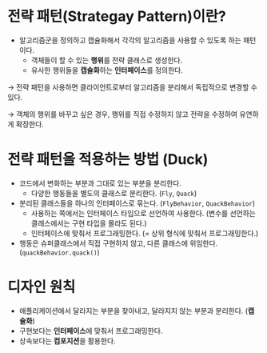 # 전략 패턴(Strategay Pattern)이란?

- 알고리즘군을 정의하고 캡슐화해서 각각의 알고리즘을 사용할 수 있도록 하는 패턴이다.
    - 객체들이 할 수 있는 **행위**를 전략 클래스로 생성한다.
    - 유사한 행위들을 **캡슐화**하는 **인터페이스**를 정의한다.

→ 전략 패턴을 사용하면 클라이언트로부터 알고리즘을 분리해서 독립적으로 변경할 수 있다.

→ 객체의 행위를 바꾸고 싶은 경우, 행위를 직접 수정하지 않고 전략을 수정하여 유연하게 확장한다.

# 전략 패턴을 적용하는 방법 (Duck)

- 코드에서 변화하는 부분과 그대로 있는 부분을 분리한다.
    - 다양한 행동들을 별도의 클래스로 분리한다. (`Fly`, `Quack`)
- 분리된 클래스들을 하나의 인터페이스로 묶는다. (`FlyBehavior`, `QuackBehavior`)
    - 사용하는 쪽에서는 인터페이스 타입으로 선언하여 사용한다. (변수를 선언하는 클래스에서는 구현 타입을 몰라도 된다.)
    - 인터페이스에 맞춰서 프로그래밍한다. (= 상위 형식에 맞춰서 프로그래밍한다.)
- 행동은 슈퍼클래스에서 직접 구현하지 않고, 다른 클래스에 위임한다. (`quackBehavior.quack()`)

# 디자인 원칙

- 애플리케이션에서 달라지는 부분을 찾아내고, 달라지지 않는 부분과 분리한다. (**캡슐화**)
- 구현보다는 **인터페이스**에 맞춰서 프로그래밍한다.
- 상속보다는 **컴포지션**을 활용한다.
